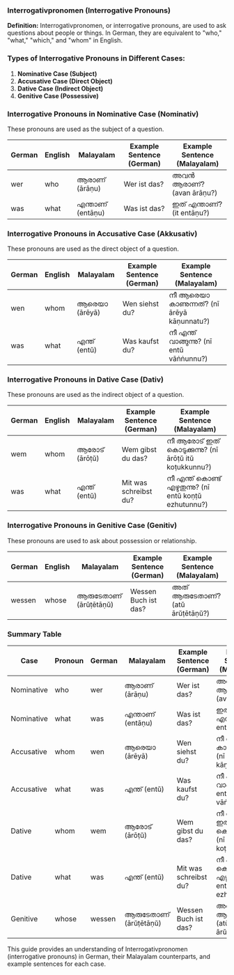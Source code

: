 ### Interrogativpronomen (Interrogative Pronouns)

**Definition:**
Interrogativpronomen, or interrogative pronouns, are used to ask questions about people or things. In German, they are equivalent to "who," "what," "which," and "whom" in English.

### Types of Interrogative Pronouns in Different Cases:

1. **Nominative Case (Subject)**
2. **Accusative Case (Direct Object)**
3. **Dative Case (Indirect Object)**
4. **Genitive Case (Possessive)**

### Interrogative Pronouns in Nominative Case (Nominativ)

These pronouns are used as the subject of a question.

| German   | English     | Malayalam            | Example Sentence (German)   | Example Sentence (Malayalam)              |
|----------|-------------|----------------------|-----------------------------|-------------------------------------------|
| wer      | who         | ആരാണ് (ārāṇu)       | Wer ist das?                | അവൻ ആരാണ്? (avan ārāṇu?)                  |
| was      | what        | എന്താണ് (entāṇu)     | Was ist das?                | ഇത് എന്താണ്? (it entāṇu?)                 |

### Interrogative Pronouns in Accusative Case (Akkusativ)

These pronouns are used as the direct object of a question.

| German   | English     | Malayalam            | Example Sentence (German)   | Example Sentence (Malayalam)              |
|----------|-------------|----------------------|-----------------------------|-------------------------------------------|
| wen      | whom        | ആരെയാ (ārēyā)       | Wen siehst du?              | നീ ആരെയാ കാണുന്നത്? (nī ārēyā kāṇunnatu?) |
| was      | what        | എന്ത് (entŭ)         | Was kaufst du?              | നീ എന്ത് വാങ്ങുന്നു? (nī entŭ vāṅṅunnu?)   |

### Interrogative Pronouns in Dative Case (Dativ)

These pronouns are used as the indirect object of a question.

| German   | English     | Malayalam            | Example Sentence (German)   | Example Sentence (Malayalam)              |
|----------|-------------|----------------------|-----------------------------|-------------------------------------------|
| wem      | whom        | ആരോട് (ārōṭŭ)       | Wem gibst du das?           | നീ ആരോട് ഇത് കൊടുക്കുന്നു? (nī ārōṭŭ itŭ koṭukkunnu?) |
| was      | what        | എന്ത് (entŭ)         | Mit was schreibst du?       | നീ എന്ത് കൊണ്ട് എഴുതുന്നു? (nī entŭ koṇṭŭ ezhutunnu?) |

### Interrogative Pronouns in Genitive Case (Genitiv)

These pronouns are used to ask about possession or relationship.

| German   | English     | Malayalam            | Example Sentence (German)   | Example Sentence (Malayalam)              |
|----------|-------------|----------------------|-----------------------------|-------------------------------------------|
| wessen   | whose       | ആരുടേതാണ് (ārŭṭētāṇŭ) | Wessen Buch ist das?        | അത് ആരുടേതാണ്? (atŭ ārŭṭētāṇŭ?)          |

### Summary Table

| Case       | Pronoun  | German | Malayalam                    | Example Sentence (German)          | Example Sentence (Malayalam)              |
|------------|----------|--------|------------------------------|------------------------------------|-------------------------------------------|
| Nominative | who      | wer    | ആരാണ് (ārāṇu)               | Wer ist das?                       | അവൻ ആരാണ്? (avan ārāṇu?)                  |
| Nominative | what     | was    | എന്താണ് (entāṇu)             | Was ist das?                       | ഇത് എന്താണ്? (it entāṇu?)                 |
| Accusative | whom     | wen    | ആരെയാ (ārēyā)               | Wen siehst du?                     | നീ ആരെയാ കാണുന്നത്? (nī ārēyā kāṇunnatu?) |
| Accusative | what     | was    | എന്ത് (entŭ)                 | Was kaufst du?                     | നീ എന്ത് വാങ്ങുന്നു? (nī entŭ vāṅṅunnu?)   |
| Dative     | whom     | wem    | ആരോട് (ārōṭŭ)               | Wem gibst du das?                  | നീ ആരോട് ഇത് കൊടുക്കുന്നു? (nī ārōṭŭ itŭ koṭukkunnu?) |
| Dative     | what     | was    | എന്ത് (entŭ)                 | Mit was schreibst du?              | നീ എന്ത് കൊണ്ട് എഴുതുന്നു? (nī entŭ koṇṭŭ ezhutunnu?) |
| Genitive   | whose    | wessen | ആരുടേതാണ് (ārŭṭētāṇŭ)       | Wessen Buch ist das?               | അത് ആരുടേതാണ്? (atŭ ārŭṭētāṇŭ?)          |

This guide provides an understanding of Interrogativpronomen (interrogative pronouns) in German, their Malayalam counterparts, and example sentences for each case.